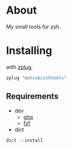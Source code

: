 About
=====
My small tools for zsh.


Installing
==========
with [zplug](https://github.com/zplug/zplug),

```zsh
zplug "matsub/zshtools"
```

Requirements
------------
- dev
    - [ghq](https://github.com/motemen/ghq)
    - [fzf](https://github.com/junegunn/fzf)
- dict
```
dict --install
```
